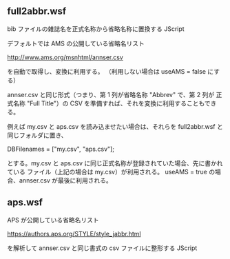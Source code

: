 full2abbr.wsf
-------------

bib ファイルの雑誌名を正式名称から省略名称に置換する JScript

デフォルトでは AMS の公開している省略名リスト

http://www.ams.org/msnhtml/annser.csv

を自動で取得し、変換に利用する。
（利用しない場合は useAMS = false にする）


annser.csv と同じ形式（つまり、第 1 列が省略名称 "Abbrev" で、第 2 列が
正式名称 "Full Title"）の CSV を準備すれば、それを変換に利用することもできる。

例えば my.csv と aps.csv を読み込ませたい場合は、それらを full2abbr.wsf と
同じフォルダに置き、

DBFilenames = ["my.csv", "aps.csv"];

とする。my.csv と aps.csv に同じ正式名称が登録されていた場合、先に書かれている
ファイル（上記の場合は my.csv）が利用される。
useAMS = true の場合、annser.csv が最後に利用される。




aps.wsf
-------

APS が公開している省略名リスト

https://authors.aps.org/STYLE/style_jabbr.html

を解析して annser.csv と同じ書式の csv ファイルに整形する JScript
